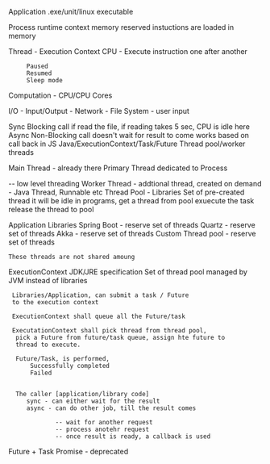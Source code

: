 Application
    .exe/unit/linux executable

Process
    runtime context
    memory reserved
    instuctions are loaded in memory

Thread - Execution Context
         CPU - Execute instruction one after another
         
         Paused
         Resumed
         Sleep mode
         
Computation
        - CPU/CPU Cores
        
I/O
        - Input/Output
        - Network
        - File System
        - user input
        
        
Sync
    Blocking call
    if read the file,
     if reading takes 5 sec,
       CPU is idle here
Async 
    Non-Blocking call
    doesn't wait for result to come
    works based on call back in JS
    Java/ExecutionContext/Task/Future
    Thread pool/worker threads
         
Main Thread - already there
        Primary Thread
        dedicated to Process
        
-- low level threading
Worker Thread - addtional thread, created on demand
                - Java Thread, Runnable etc
Thread Pool - Libraries 
            Set of pre-created thread
            it will be idle
            in programs,
                get a thread from pool
                exuecute the task
                release the thread to pool
                
Application Libraries
    Spring Boot - reserve set of threads
    Quartz - reserve set of threads
    Akka - reserve set of threads
    Custom Thread pool - reserve set of threads
    
    These threads are not shared amoung
                
ExecutionContext
    JDK/JRE specification
     Set of thread pool managed by JVM instead of libraries
     
     Libraries/Application, can submit a task / Future
     to the execution context
     
     ExecutionContext shall queue all the Future/task
     
     ExecutationContext shall pick thread from thread pool,
      pick a Future from future/task queue, assign hte future to
      thread to execute.
      
      Future/Task, is performed,
          Successfully completed
          Failed
          
          
      The caller [application/library code] 
         sync - can either wait for the result 
         async - can do other job, till the result comes
                 
                 -- wait for another request
                 -- process anotehr request
                 -- once result is ready, a callback is used

Future + Task
Promise - deprecated